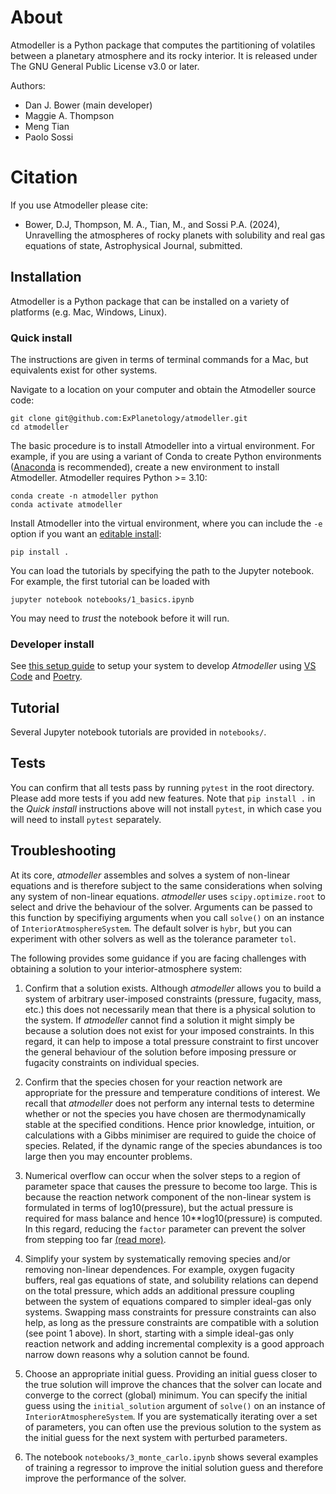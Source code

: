 # About
Atmodeller is a Python package that computes the partitioning of volatiles between a planetary atmosphere and its rocky interior. It is released under The GNU General Public License v3.0 or later.

Authors:

- Dan J. Bower (main developer)
- Maggie A. Thompson
- Meng Tian
- Paolo Sossi

# Citation

If you use Atmodeller please cite:

- Bower, D.J, Thompson, M. A., Tian, M., and Sossi P.A. (2024), Unravelling the atmospheres of rocky planets with solubility and real gas equations of state, Astrophysical Journal, submitted.

## Installation

Atmodeller is a Python package that can be installed on a variety of platforms (e.g. Mac, Windows, Linux).

### Quick install

The instructions are given in terms of terminal commands for a Mac, but equivalents exist for other systems.

Navigate to a location on your computer and obtain the Atmodeller source code:

```
git clone git@github.com:ExPlanetology/atmodeller.git
cd atmodeller
```

The basic procedure is to install Atmodeller into a virtual environment. For example, if you are using a variant of Conda to create Python environments ([Anaconda](https://www.anaconda.com/download) is recommended), create a new environment to install Atmodeller. Atmodeller requires Python >= 3.10:

```
conda create -n atmodeller python
conda activate atmodeller
```

Install Atmodeller into the virtual environment, where you can include the `-e` option if you want an [editable install](https://setuptools.pypa.io/en/latest/userguide/development_mode.html):

```
pip install .
```

You can load the tutorials by specifying the path to the Jupyter notebook. For example, the first tutorial can be loaded with

```
jupyter notebook notebooks/1_basics.ipynb
```

You may need to *trust* the notebook before it will run.

### Developer install

See [this setup guide](https://gist.github.com/djbower/c66474000029730ac9f8b73b96071db3) to setup your system to develop *Atmodeller* using [VS Code](https://code.visualstudio.com) and [Poetry](https://python-poetry.org).

## Tutorial

Several Jupyter notebook tutorials are provided in `notebooks/`.

## Tests

You can confirm that all tests pass by running `pytest` in the root directory. Please add more tests if you add new features. Note that `pip install .` in the *Quick install* instructions above will not install `pytest`, in which case you will need to install `pytest` separately.

## Troubleshooting

At its core, *atmodeller* assembles and solves a system of non-linear equations and is therefore subject to the same considerations when solving any system of non-linear equations. *atmodeller* uses `scipy.optimize.root` to select and drive the behaviour of the solver. Arguments can be passed to this function by specifiying arguments when you call `solve()` on an instance of `InteriorAtmosphereSystem`. The default solver is `hybr`, but you can experiment with other solvers as well as the tolerance parameter `tol`.

The following provides some guidance if you are facing challenges with obtaining a solution to your interior-atmosphere system:

1. Confirm that a solution exists. Although *atmodeller* allows you to build a system of arbitrary user-imposed constraints (pressure, fugacity, mass, etc.) this does not necessarily mean that there is a physical solution to the system. If *atmodeller* cannot find a solution it might simply be because a solution does not exist for your imposed constraints. In this regard, it can help to impose a total pressure constraint to first uncover the general behaviour of the solution before imposing pressure or fugacity constraints on individual species.

1. Confirm that the species chosen for your reaction network are appropriate for the pressure and temperature conditions of interest. We recall that *atmodeller* does not perform any internal tests to determine whether or not the species you have chosen are thermodynamically stable at the specified conditions. Hence prior knowledge, intuition, or calculations with a Gibbs minimiser are required to guide the choice of species. Related, if the dynamic range of the species abundances is too large then you may encounter problems.

1. Numerical overflow can occur when the solver steps to a region of parameter space that causes the pressure to become too large. This is because the reaction network component of the non-linear system is formulated in terms of log10(pressure), but the actual pressure is required for mass balance and hence 10**log10(pressure) is computed. In this regard, reducing the `factor` parameter can prevent the solver from stepping too far [(read more)](https://docs.scipy.org/doc/scipy/reference/optimize.root-hybr.html).

1. Simplify your system by systematically removing species and/or removing non-linear dependences. For example, oxygen fugacity buffers, real gas equations of state, and solubility relations can depend on the total pressure, which adds an additional pressure coupling between the system of equations compared to simpler ideal-gas only systems. Swapping mass constraints for pressure constraints can also help, as long as the pressure constraints are compatible with a solution (see point 1 above). In short, starting with a simple ideal-gas only reaction network and adding incremental complexity is a good approach narrow down reasons why a solution cannot be found.

1. Choose an appropriate initial guess. Providing an initial guess closer to the true solution will improve the chances that the solver can locate and converge to the correct (global) minimum. You can specify the initial guess using the `initial_solution` argument of `solve()` on an instance of `InteriorAtmosphereSystem`. If you are systematically iterating over a set of parameters, you can often use the previous solution to the system as the initial guess for the next system with perturbed parameters.

1. The notebook `notebooks/3_monte_carlo.ipynb` shows several examples of training a regressor to improve the initial solution guess and therefore improve the performance of the solver.
